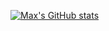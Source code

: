 [![Max's GitHub stats](https://github-readme-stats.vercel.app/api?username=MaxMaeder)](https://github.com/anuraghazra/github-readme-stats)
